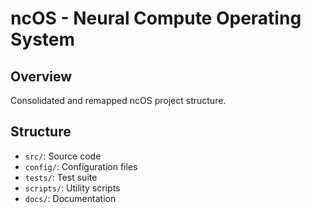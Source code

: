 # ncOS - Neural Compute Operating System

## Overview

Consolidated and remapped ncOS project structure.

## Structure

- `src/`: Source code
- `config/`: Configuration files
- `tests/`: Test suite
- `scripts/`: Utility scripts
- `docs/`: Documentation

